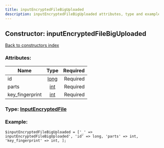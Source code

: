 ```yaml
---
title: inputEncryptedFileBigUploaded
description: inputEncryptedFileBigUploaded attributes, type and example
---
```

## Constructor: inputEncryptedFileBigUploaded  
[Back to constructors index](index.md)



### Attributes:

| Name     |    Type       | Required |
|----------|:-------------:|---------:|
|id|[long](../types/long.md) | Required|
|parts|[int](../types/int.md) | Required|
|key\_fingerprint|[int](../types/int.md) | Required|



### Type: [InputEncryptedFile](../types/InputEncryptedFile.md)


### Example:

```
$inputEncryptedFileBigUploaded = ['_' => inputEncryptedFileBigUploaded', 'id' => long, 'parts' => int, 'key_fingerprint' => int, ];
```